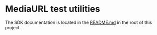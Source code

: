 # MediaURL test utilities

The SDK documentation is located in the [README.md](https://github.com/mediaurl/mediaurl-js#readme) in the root of this project.
